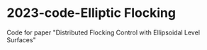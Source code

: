 # 2023-code-Elliptic Flocking

Code for paper "Distributed Flocking Control with Ellipsoidal Level Surfaces"